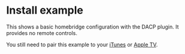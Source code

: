 # Install example

This shows a basic homebridge configuration with the DACP plugin. It provides no remote controls.

You still need to pair this example to your [iTunes](../../docs/configuration/itunes.md) or [Apple TV](../../docs/configuration/appletv.md).
